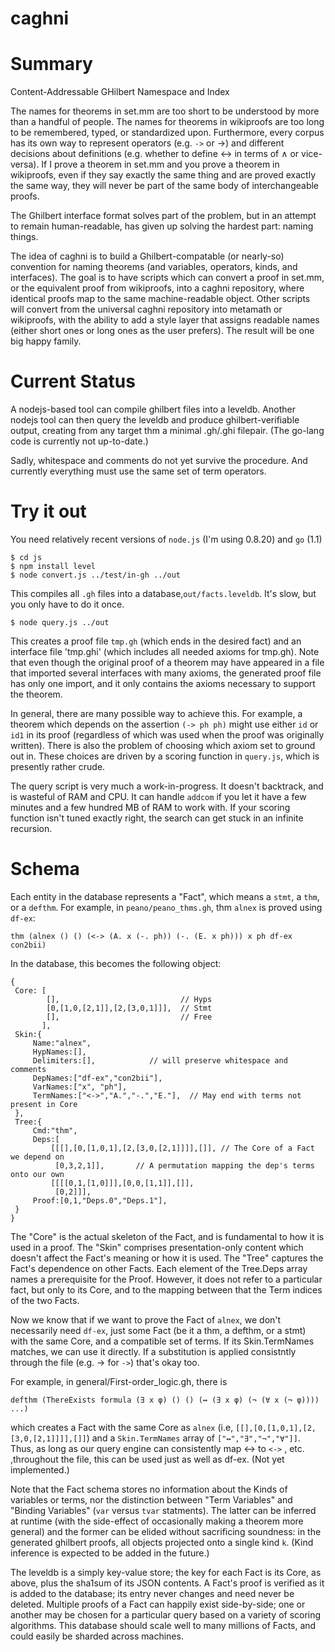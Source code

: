 caghni
======

# Summary

Content-Addressable GHilbert Namespace and Index

The names for theorems in set.mm are too short to be understood by more than a handful of people. The names for theorems in wikiproofs are too long to be remembered, typed, or standardized upon. Furthermore, every corpus has its own way to represent operators (e.g. `->` or &rarr;) and different decisions about definitions (e.g. whether to define &harr; in terms of &and; or vice-versa). If I prove a theorem in set.mm and you prove a theorem in wikiproofs, even if they say exactly the same thing and are proved exactly the same way, they will never be part of the same body of interchangeable proofs. 

The Ghilbert interface format solves part of the problem, but in an attempt to remain human-readable, has given up solving the hardest part: naming things.

The idea of caghni is to build a Ghilbert-compatable (or nearly-so) convention for naming theorems (and variables, operators, kinds, and interfaces). The goal is to have scripts which can convert a proof in set.mm, or the equivalent proof from wikiproofs, into a caghni repository, where identical proofs map to the same machine-readable object. Other scripts will convert from the universal caghni repository into metamath or wikiproofs, with the ability to add a style layer that assigns readable names (either short ones or long ones as the user prefers). The result will be one big happy family.

# Current Status

A nodejs-based tool can compile ghilbert files into a leveldb. Another nodejs
tool can then query the leveldb and produce ghilbert-verifiable output, creating
from any target thm a minimal .gh/.ghi filepair. (The go-lang code is currently not
up-to-date.)

Sadly, whitespace and comments do not yet survive the procedure. And currently
everything must use the same set of term operators.

# Try it out

You need relatively recent versions of `node.js` (I'm using 0.8.20) and `go` (1.1)

    $ cd js
    $ npm install level
    $ node convert.js ../test/in-gh ../out

This compiles all `.gh` files into a database,`out/facts.leveldb`. It's slow, but you only have to do it once.

    $ node query.js ../out

This creates a proof file `tmp.gh` (which ends in the desired fact) and an
interface file 'tmp.ghi' (which includes all needed axioms for tmp.gh).  Note
that even though the original proof of a theorem may have appeared in a file
that imported several interfaces with many axioms, the generated proof file has
only one import, and it only contains the axioms necessary to support the theorem.

In general, there are many possible way to achieve this. For example, a theorem which depends on the assertion `(-> ph ph)` might use either `id` or `id1` in its proof (regardless of which was used when the proof was originally written). There is also the problem of choosing which axiom set to ground out in. These choices are driven by a scoring function in `query.js`, which is presently rather crude.

The query script is very much a work-in-progress. It doesn't backtrack, and is wasteful of RAM and CPU.  It can handle `addcom` if you let it have a few minutes and a few hundred MB of RAM to work with. If your scoring function isn't tuned exactly right, the search can get stuck in an infinite recursion.

# Schema

Each entity in the database represents a "Fact", which means a `stmt`, a `thm`, or a `defthm`. For example, in `peano/peano_thms.gh`, thm `alnex` is proved using `df-ex`:

    thm (alnex () () (<-> (A. x (-. ph)) (-. (E. x ph))) x ph df-ex con2bii)

In the database, this becomes the following object:

    {
     Core: [
            [],                           // Hyps
            [0,[1,0,[2,1]],[2,[3,0,1]]],  // Stmt
            [],                           // Free
           ],
     Skin:{
         Name:"alnex",
         HypNames:[],
         Delimiters:[],            // will preserve whitespace and comments
         DepNames:["df-ex","con2bii"],
         VarNames:["x", "ph"],
         TermNames:["<->","A.","-.","E."],  // May end with terms not present in Core
     },
     Tree:{
         Cmd:"thm",
         Deps:[
             [[[],[0,[1,0,1],[2,[3,0,[2,1]]]],[]], // The Core of a Fact we depend on
              [0,3,2,1]],       // A permutation mapping the dep's terms onto our own
             [[[[0,1,[1,0]]],[0,0,[1,1]],[]],
              [0,2]]],
         Proof:[0,1,"Deps.0","Deps.1"],
     }
    }

The "Core" is the actual skeleton of the Fact, and is fundamental to how it is used in a proof. The "Skin" comprises presentation-only content which doesn't affect the Fact's meaning or how it is used. The "Tree" captures the Fact's dependence on other Facts. Each element of the Tree.Deps array names a prerequisite for the Proof. However, it does not refer to a particular fact, but only to its Core, and to the mapping between that the Term indices of the two Facts. 
 
Now we know that if we want to prove the Fact of `alnex`, we don't necessarily need `df-ex`, just some Fact (be it a thm, a defthm, or a stmt) with the same Core, and a compatible set of terms. If its Skin.TermNames matches, we can use it directly. If a substitution is applied consistntly through the file (e.g. &rarr; for `->`) that's okay too.

For example, in general/First-order_logic.gh, there is 

    defthm (ThereExists formula (∃ x φ) () () (↔ (∃ x φ) (¬ (∀ x (¬ φ)))) ...)

which creates a Fact with the same Core as `alnex` (i.e, `[[],[0,[1,0,1],[2,[3,0,[2,1]]]],[]]`) and a `Skin.TermNames` array of `["↔","∃","¬","∀"]]`.  Thus, as long as our query engine can consistently map ↔ to `<->` ,  etc. ,throughout the file, this can be used just as well as df-ex. (Not yet implemented.)

Note that the Fact schema stores no information about the Kinds of variables or terms, nor the distinction between "Term Variables" and "Binding Variables" (`var` versus `tvar` statments). The latter can be inferred at runtime (with the side-effect of occasionally making a theorem more general) and the former can be elided without sacrificing soundness: in the generated ghilbert proofs, all objects projected onto a single kind `k`. (Kind inference is expected to be added in the future.)

The leveldb is a simply key-value store; the key for each Fact is its Core, as above, plus the sha1sum of its JSON contents. A Fact's proof is verified as it is added to the database; its entry never changes and need never be deleted. Multiple proofs of a Fact can happily exist side-by-side; one or another may be chosen for a particular query based on a variety of scoring algorithms. This database should scale well to many millions of Facts, and could easily be sharded across machines.




